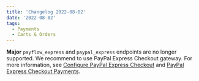 ```yaml
---
title: 'Changelog 2022-08-02'
date: '2022-08-02'
tags:
  - Payments
  - Carts & Orders
---
```

**Major** `payflow_express` and `paypal_express` endpoints are no longer supported. We recommend to use PayPal Express Checkout gateway. For more information, see [Configure PayPal Express Checkout](/docs/api/payments/update-paypal-express-checkout-gateway) and [PayPal Express Checkout Payments](/docs/api/payments/update-paypal-express-checkout-gateway).
